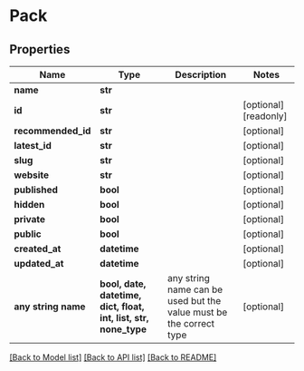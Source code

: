 # Pack


## Properties
Name | Type | Description | Notes
------------ | ------------- | ------------- | -------------
**name** | **str** |  | 
**id** | **str** |  | [optional] [readonly] 
**recommended_id** | **str** |  | [optional] 
**latest_id** | **str** |  | [optional] 
**slug** | **str** |  | [optional] 
**website** | **str** |  | [optional] 
**published** | **bool** |  | [optional] 
**hidden** | **bool** |  | [optional] 
**private** | **bool** |  | [optional] 
**public** | **bool** |  | [optional] 
**created_at** | **datetime** |  | [optional] 
**updated_at** | **datetime** |  | [optional] 
**any string name** | **bool, date, datetime, dict, float, int, list, str, none_type** | any string name can be used but the value must be the correct type | [optional]

[[Back to Model list]](../README.md#documentation-for-models) [[Back to API list]](../README.md#documentation-for-api-endpoints) [[Back to README]](../README.md)


